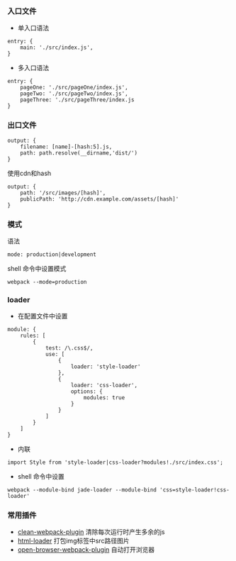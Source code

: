 ### 入口文件
* 单入口语法
```
entry: {
    main: './src/index.js',
}

```
* 多入口语法
```
entry: {
    pageOne: './src/pageOne/index.js',
    pageTwo: './src/pageTwo/index.js',
    pageThree: './src/pageThree/index.js
}
```


### 出口文件
```
output: {
    filename: [name]-[hash:5].js,
    path: path.resolve(__dirname,'dist/')
}
```
使用cdn和hash
```
output: {
    path: '/src/images/[hash]',
    publicPath: 'http://cdn.example.com/assets/[hash]'
}
```


### 模式
语法
```
mode: production|development
```
 shell 命令中设置模式
```
webpack --mode=production
```


### loader
* 在配置文件中设置
```
module: {
    rules: [
        {
            test: /\.css$/,
            use: [
                {
                    loader: 'style-loader'
                },
                {
                    loader: 'css-loader',
                    options: {
                        modules: true
                    }
                }
            ]
        }
    ]
}
```
* 内联
```
import Style from 'style-loader|css-loader?modules!./src/index.css';
```
* shell 命令中设置
```
webpack --module-bind jade-loader --module-bind 'css=style-loader!css-loader'
```


### 常用插件
* [clean-webpack-plugin](https://github.com/johnagan/clean-webpack-plugin) 清除每次运行时产生多余的js
* [html-loader](https://github.com/webpack-contrib/html-loader) 打包img标签中src路径图片
* [open-browser-webpack-plugin](https://github.com/baldore/open-browser-webpack-plugin) 自动打开浏览器

